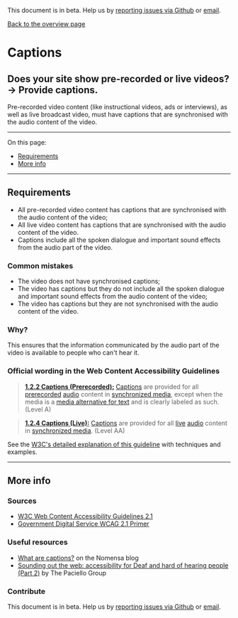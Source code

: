 This document is in beta. Help us by [reporting issues via Github](https://github.com/jfhector/accessibility-guidelines) or [email](mailto:jeanfrancois.hector@googlemail.com).

[Back to the overview page](./../index.html)

# Captions

## Does your site show pre-recorded or live videos?<br />&rarr; Provide captions.

Pre-recorded video content (like instructional videos, ads or interviews), as well as live broadcast video, must have captions that are synchronised with the audio content of the video.

---

On this page:

- [Requirements](#requirements)
- [More info](#more-info)

---

## Requirements

- All pre-recorded video content has captions that are synchronised with the audio content of the video;
- All live video content has captions that are synchronised with the audio content of the video.
- Captions include all the spoken dialogue and important sound effects from the audio part of the video.

### Common mistakes

- The video does not have synchronised captions;
- The video has captions but they do not include all the spoken dialogue and important sound effects from the audio content of the video;
- The video has captions but they are not synchronised with the audio content of the video.

### Why?

This ensures that the information communicated by the audio part of the video is available to people who can't hear it.

### Official wording in the Web Content Accessibility Guidelines

> [**1.2.2 Captions (Prerecorded):**](https://www.w3.org/TR/UNDERSTANDING-WCAG20/media-equiv-captions.html) [Captions](https://www.w3.org/TR/UNDERSTANDING-WCAG20/media-equiv-captions.html#captionsdef) are provided for all [prerecorded](https://www.w3.org/TR/UNDERSTANDING-WCAG20/media-equiv-captions.html#prerecordeddef) [audio](https://www.w3.org/TR/UNDERSTANDING-WCAG20/media-equiv-captions.html#audiodef) content in [synchronized media](https://www.w3.org/TR/UNDERSTANDING-WCAG20/media-equiv-captions.html#synchronizedmediadef), except when the media is a [media alternative for text](https://www.w3.org/TR/UNDERSTANDING-WCAG20/media-equiv-captions.html#multimedia-alt-textdef) and is clearly labeled as such. (Level A)

> [**1.2.4 Captions (Live):**](https://www.w3.org/TR/UNDERSTANDING-WCAG20/media-equiv-real-time-captions.html) [Captions](https://www.w3.org/TR/UNDERSTANDING-WCAG20/media-equiv-real-time-captions.html#captionsdef) are provided for all [live](https://www.w3.org/TR/UNDERSTANDING-WCAG20/media-equiv-real-time-captions.html#livedef) [audio](https://www.w3.org/TR/UNDERSTANDING-WCAG20/media-equiv-real-time-captions.html#audiodef) content in [synchronized media](https://www.w3.org/TR/UNDERSTANDING-WCAG20/media-equiv-real-time-captions.html#synchronizedmediadef). (Level AA)

See the [W3C's detailed explanation of this guideline](https://www.w3.org/TR/UNDERSTANDING-WCAG20/media-equiv-captions.html) with techniques and examples.

---

## More info

### Sources

- [W3C Web Content Accessibility Guidelines 2.1](https://www.w3.org/TR/WCAG21/)
- [Government Digital Service WCAG 2.1 Primer](https://alphagov.github.io/wcag-primer/)

### Useful resources

- [What are captions?](https://www.nomensa.com/blog/2010/what-are-captions) on the Nomensa blog
- [Sounding out the web: accessibility for Deaf and hard of hearing people (Part 2)](https://www.paciellogroup.com/blog/2017/03/sounding-out-the-web-accessibility-for-deaf-and-hard-of-hearing-people-part-2/) by The Paciello Group

### Contribute

This document is in beta. Help us by [reporting issues via Github](https://github.com/jfhector/accessibility-guidelines) or [email](mailto:jeanfrancois.hector@googlemail.com).
